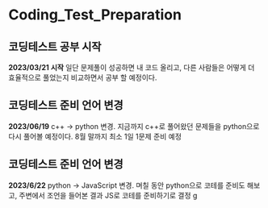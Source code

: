 # Coding_Test_Preparation

## 코딩테스트 공부 시작
**2023/03/21 시작**
일단 문제풀이 성공하면 내 코드 올리고, 다른 사람들은 어떻게 더 효율적으로 풀었는지 비교하면서 공부 할 예정이다.

## 코딩테스트 준비 언어 변경
**2023/06/19**
c++ -> python 변경. 지금까지 c++로 풀어왔던 문제들을 python으로 다시 풀어볼 예정이다.
8월 말까지 최소 1일 1문제 준비 예정

## 코딩테스트 준비 언어 변경
**2023/6/22**
python -> JavaScript 변경. 며칠 동안 python으로 코테를 준비도 해보고, 주변에서 조언을 들어본 결과 JS로 코테를 준비하기로 결정
g
